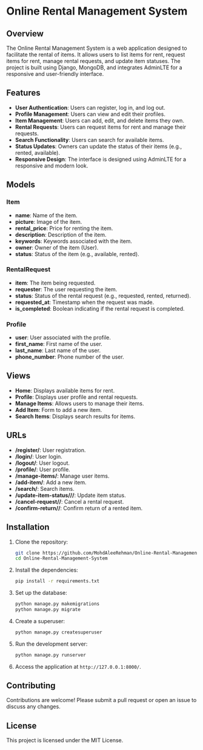# Online Rental Management System

## Overview

The Online Rental Management System is a web application designed to facilitate the rental of items. It allows users to list items for rent, request items for rent, manage rental requests, and update item statuses. The project is built using Django, MongoDB, and integrates AdminLTE for a responsive and user-friendly interface.

## Features

- **User Authentication**: Users can register, log in, and log out.
- **Profile Management**: Users can view and edit their profiles.
- **Item Management**: Users can add, edit, and delete items they own.
- **Rental Requests**: Users can request items for rent and manage their requests.
- **Search Functionality**: Users can search for available items.
- **Status Updates**: Owners can update the status of their items (e.g., rented, available).
- **Responsive Design**: The interface is designed using AdminLTE for a responsive and modern look.

## Models

### Item

- **name**: Name of the item.
- **picture**: Image of the item.
- **rental_price**: Price for renting the item.
- **description**: Description of the item.
- **keywords**: Keywords associated with the item.
- **owner**: Owner of the item (User).
- **status**: Status of the item (e.g., available, rented).

### RentalRequest

- **item**: The item being requested.
- **requester**: The user requesting the item.
- **status**: Status of the rental request (e.g., requested, rented, returned).
- **requested_at**: Timestamp when the request was made.
- **is_completed**: Boolean indicating if the rental request is completed.

### Profile

- **user**: User associated with the profile.
- **first_name**: First name of the user.
- **last_name**: Last name of the user.
- **phone_number**: Phone number of the user.

## Views

- **Home**: Displays available items for rent.
- **Profile**: Displays user profile and rental requests.
- **Manage Items**: Allows users to manage their items.
- **Add Item**: Form to add a new item.
- **Search Items**: Displays search results for items.

## URLs

- **/register/**: User registration.
- **/login/**: User login.
- **/logout/**: User logout.
- **/profile/**: User profile.
- **/manage-items/**: Manage user items.
- **/add-item/**: Add a new item.
- **/search/**: Search items.
- **/update-item-status/<pk>/<status>/**: Update item status.
- **/cancel-request/<pk>/**: Cancel a rental request.
- **/confirm-return/<pk>/**: Confirm return of a rented item.

## Installation

1. Clone the repository:
    ```sh
    git clone https://github.com/MohdAleeRehman/Online-Rental-Management-System.git
    cd Online-Rental-Management-System
    ```

2. Install the dependencies:
    ```sh
    pip install -r requirements.txt
    ```

3. Set up the database:
    ```sh
    python manage.py makemigrations
    python manage.py migrate
    ```

4. Create a superuser:
    ```sh
    python manage.py createsuperuser
    ```

5. Run the development server:
    ```sh
    python manage.py runserver
    ```

6. Access the application at `http://127.0.0.1:8000/`.

## Contributing

Contributions are welcome! Please submit a pull request or open an issue to discuss any changes.

## License

This project is licensed under the MIT License.

